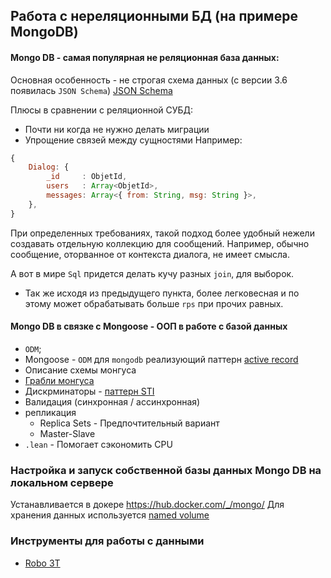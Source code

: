 ## Работа с нереляционными БД (на примере MongoDB)  
 
#### Mongo DB - самая популярная не реляционная база данных:

Основная особенность - не строгая схема данных (с версии 3.6 появилась `JSON Schema`)
[JSON Schema](https://docs.mongodb.com/manual/core/schema-validation/#json-schema)

Плюсы в сравнении с реляционной СУБД:
* Почти ни когда не нужно делать миграции
* Упрощение связей между сущностями 
Например:
```javascript
{
	Dialog: {
		_id     : ObjetId,
		users   : Array<ObjetId>,
		messages: Array<{ from: String, msg: String }>,
	},
}
```
При определенных требованиях, такой подход более удобный нежели создавать отдельную коллекцию для сообщений. Например, обычно сообщение, оторванное от контекста диалога, не имеет смысла.

А вот в мире `Sql` придется делать кучу разных `join`, для выборок.

* Так же исходя из предыдущего пункта, более легковесная и по этому может обрабатывать больше `rps` при прочих равных.


#### Mongo DB в связке с Mongoose - ООП в работе с базой данных  
* `ODM`;
* Mongoose - `ODM` для `mongodb` реализующий паттерн [active record](https://ru.wikipedia.org/wiki/ActiveRecord)
* Описание схемы монгуса
* [Грабли монгуса](https://habrahabr.ru/post/253395/)
* Дискрминаторы - [паттерн STI](http://design-pattern.ru/patterns/single-table-inheritance.html)
* Валидация (синхронная / ассинхронная)
* репликация
  * Replica Sets - Предпочтительный вариант
  * Master-Slave
* `.lean` - Помогает сэкономить CPU

### Настройка и запуск собственной базы данных Mongo DB на локальном сервере
 
 Устанавливается в докере https://hub.docker.com/_/mongo/
 Для хранения данных используется [named volume](https://docs.docker.com/storage/#good-use-cases-for-bind-mounts) 
 
 
 ### Инструменты для работы с данными
 * [Robo 3T](https://robomongo.org/)
